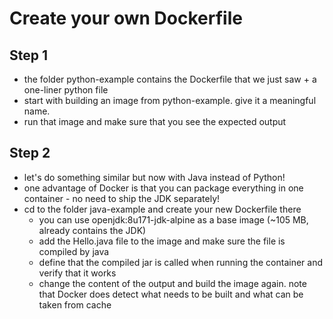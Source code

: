 Create your own Dockerfile
============================
Step 1
------
* the folder python-example contains the Dockerfile that we just saw + a one-liner python file
* start with building an image from python-example. give it a meaningful name.
* run that image and make sure that you see the expected output

Step 2
------
* let's do something similar but now with Java instead of Python!
* one advantage of Docker is that you can package everything in one container - no need to ship the JDK separately!
* cd to the folder java-example and create your new Dockerfile there
  * you can use openjdk:8u171-jdk-alpine as a base image (~105 MB, already contains the JDK)
  * add the Hello.java file to the image and make sure the file is compiled by java
  * define that the compiled jar is called when running the container and verify that it works
  * change the content of the output and build the image again. note that Docker does detect what needs to be built and what can be taken from cache

